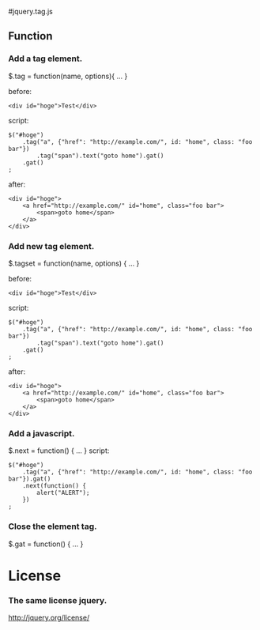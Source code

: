 #jquery.tag.js

## Function
### Add a tag element.

$.tag = function(name, options){ ... }


before:

    <div id="hoge">Test</div>

script:

    $("#hoge")
        .tag("a", {"href": "http://example.com/", id: "home", class: "foo bar"})
            .tag("span").text("goto home").gat()
        .gat()
    ;

after:

    <div id="hoge">
        <a href="http://example.com/" id="home", class="foo bar">
            <span>goto home</span>
        </a>
    </div>
    
### Add new tag element.

$.tagset = function(name, options) { ... }


before:

    <div id="hoge">Test</div>

script:

    $("#hoge")
        .tag("a", {"href": "http://example.com/", id: "home", class: "foo bar"})
            .tag("span").text("goto home").gat()
        .gat()
    ;


after:

    <div id="hoge">
        <a href="http://example.com/" id="home", class="foo bar">
            <span>goto home</span>
        </a>
    </div>


### Add a javascript.

$.next = function() { ... }
script:

    $("#hoge")
        .tag("a", {"href": "http://example.com/", id: "home", class: "foo bar"}).gat()
        .next(function() {
            alert("ALERT");
        })
    ;


### Close the element tag.

$.gat = function() { ... }


# License

### The same license jquery.

http://jquery.org/license/





